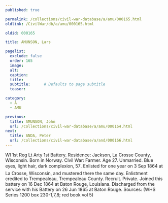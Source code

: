 ```yaml
---
published: true

permalink: /collections/civil-war-database/a/amu/000165.html
oldlink: /CivilWar/db/a/amu/000165.html

oldid: 000165

title: AMUNSON, Lars

pagelist:
  exclude: false
  order: 165
  image: 
  alt:
  caption:
  title:
  subtitle:      # Defaults to page subtitle
  teaser:

category: 
  - A 
  - AMU

previous:
  title: AMUNSON, John
  url: /collections/civil-war-database/a/amu/000164.html  
next:
  title: ANDA, Peter
  url: /collections/civil-war-database/a/and/000166.html   
---
```

WI 1st Reg Lt Arty 1st Battery. Residence: Jackson, La Crosse County, Wisconsin. Born in Norway. Civil War: Farmer. Age 27. Unmarried. Blue eyes, light hair, dark complexion, 5&#146;7&#148;. Enlisted for one year on 3 Sep 1864 at La Crosse, Wisconsin, and mustered there the same day. Enlistment credited to Trempealeau, Trempealeau County. Recruit. Private. Joined this battery on 16 Dec 1864 at Baton Rouge, Louisiana. Discharged from the service with his Battery on 26 Jun 1865 at Baton Rouge. Sources: (WHS Series 1200 box 230-1,7,8; red book vol 5)